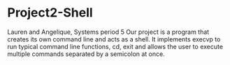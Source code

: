 # Project2-Shell
Lauren and Angelique, Systems period 5
Our project is a program that creates its own command line and acts as a shell. It implements execvp to run typical command line functions, cd, exit and allows the user to execute multiple commands separated by a semicolon at once.
